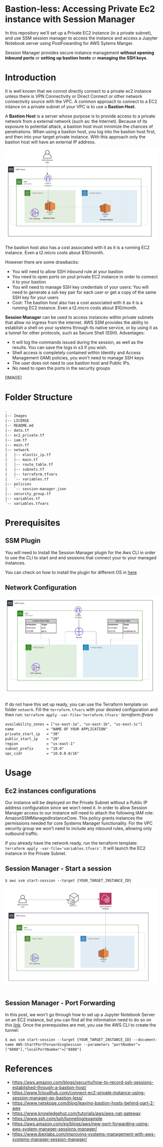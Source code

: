 # Bastion-less: Accessing Private Ec2 instance with Session Manager

In this repository we'll set up a Private EC2 instance (in a private subnet), and use SSM session manager to access the instance and access a Jupyter Notebook server using PostFowarding for AWS Sytems Manger.

Session Manager provides secure instance management **without opening inbound ports** or **setting up bastion hosts** or **managing the SSH keys**.

# Introduction

It is well known that we connot directly connect to a private ec2 instance unless there is VPN Connectivity or Direct Connect or other network connectivity source with the VPC. A common approach to connect to a EC2 intance on a private subnet of your VPC is to use a **Bastion Host**.

A **Bastion Host** is a server whose purpose is to provide access to a private network from a external network (such as: the Internet). Because of its exposure to potential attack, a bastion host must minimize the chances of penetrations. When using a bastion host, you log into the bastion host first, and then into your target private instance. With this approach only the bastion host will have an external IP address.

![BastionHost](Images/BastionHost.png)

The bastion host also has a cost associated with it as it is a running EC2 instance. Even a t2.micro costs about $10/month.

However there are some drawbacks:

- You will need to allow SSH inbound rule at your bastion
- You need to open ports on yout private EC2 instance in order to connect it to your bastion
- You will need to manage SSH key credentials of your users: You will need to generate a ssh key pair for each user or get a copy of the same SSH key for your users
- Cost: The bastion host also has a cost associated with it as it is a running EC2 instance. Even a t2.micro costs about $10/month.

**Session Manager** can be used to access instances within private subnets that allow no ingress from the internet. AWS SSM provides the ability to establish a shell on your systems through its native service, or by using it as a tunnel for other protocols, such as Secure Shell (SSH). Advantages:

- It will log the commands issued during the session, as well as the results. You can save the logs in s3 if you wish.
- Shell access is completely contained within Identity and Access Management (IAM) policies, you won't need to manage SSH keys
- The user does not need to use bastion host and Public IPs.
- No need to open the ports in the security groups

[IMAGE]

# Folder Structure
```
.
|-- Images
|-- LICENSE
|-- README.md
|-- data.tf
|-- ec2_private.tf
|-- iam.tf
|-- main.tf
|-- network
|   |-- elastic_ip.tf
|   |-- main.tf
|   |-- route_table.tf
|   |-- subnets.tf
|   |-- terraform.tfvars
|   `-- variables.tf
|-- policies
|   `-- session-manager.json
|-- security_group.tf
|-- variables.tf
`-- variables.tfvars
```
# Prerequisites

## SSM Plugin
You will need to Install the Session Manager plugin for the Aws CLI in order to use the CLI to start and end sessions that connect your to your managed instances.

You can check on how to install the plugin for different OS in [here](https://docs.aws.amazon.com/systems-manager/latest/userguide/session-manager-working-with-install-plugin.html)

## Network Configuration

![Network](Images/Network.png)

If do not have this set up ready, you can use the Terraform template on folder `network`.
Fill the `terraform.tfvars` with your desired configuration and then run: `terraform apply -var-file='terraform.tfvars'`
*terraform.tfvars*
```
availability_zones = ["us-east-1a", "us-east-1b", "us-east-1c"]
name               = "NAME OF YOUR APPLICATION"
private_start_ip   = "30"
public_start_ip    = "20"
region             = "us-east-1"
subnet_prefix      = "10.0"
vpc_cidr           = "10.0.0.0/16"
```

# Usage

## Ec2 instances configurations

Our instance will be deployed on the Private Subnet without a Public IP address configuration since we won't need it.
In order to allow Session Manager access to our instance will need to attach the following IAM role: AmazonSSMManagedInstanceCore. This policy grants instances the permissions needed for core Systems Manager functionality.
For the VPC security group we won't need to include any inbound rules, allowing only outbound traffic.

If you already have the network ready, run the terraform template: `terraform apply -var-file='variables.tfvars'`. It will launch the EC2 instance in the Private Subnet.

## Session Manager - Start a session

```
$ aws ssm start-session --target {YOUR_TARGET_INSTANCE_ID}
```
![SessionManger](Images/SessionManager.png)

## Session Manager - Port Forwarding
In this post, we won't go through how to set up a Jupyter Notebook Server on an EC2 instance, but you can find all the information need to do so on this [link](https://www.dataplyr.com/blog/2017/04/22/aws-post/).
Once the prerequisites are met, you use the AWS CLI  to create the tunnel:
```
$ aws ssm start-session --target {YOUR_TARGET_INSTANCE_ID} --document-name AWS-StartPortForwardingSession --parameters "portNumber"=["8888"],"localPortNumber"=["8888"]
```

# References
- https://aws.amazon.com/blogs/security/how-to-record-ssh-sessions-established-through-a-bastion-host/
- https://www.1cloudhub.com/connect-ec2-private-instance-using-session-manager-go-bastion-less/
- https://www.netskope.com/blog/leaving-bastion-hosts-behind-part-2-aws
- https://www.knowledgehut.com/tutorials/aws/aws-nat-gateway
- https://www.ssh.com/ssh/tunneling/example
- https://aws.amazon.com/es/blogs/aws/new-port-forwarding-using-aws-system-manager-sessions-manager/
- https://www.ibexlabs.com/improving-systems-management-with-aws-systems-manager-session-manager/

